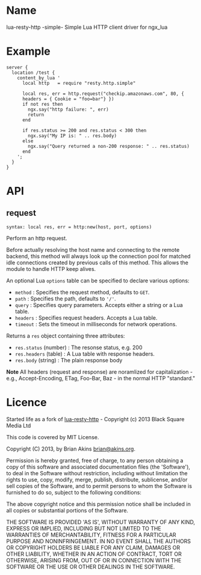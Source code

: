 Name
====

lua-resty-http -simple- Simple Lua HTTP client driver for ngx_lua

Example
=======

    server {
      location /test {
        content_by_lua '
          local http   = require "resty.http.simple"

          local res, err = http.request("checkip.amazonaws.com", 80, {
          headers = { Cookie = "foo=bar"} })
          if not res then
            ngx.say("http failure: ", err)
            return
          end

          if res.status >= 200 and res.status < 300 then
            ngx.say("My IP is: " .. res.body)
          else
            ngx.say("Query returned a non-200 response: " .. res.status)
          end
        ';
      }
    }

API
===

request
---
`syntax: local res, err = http:new(host, port, options)`

Perform an http request.

Before actually resolving the host name and connecting to the remote
backend, this method will always look up the connection pool for
matched idle connections created by previous calls of this
method. This allows the module to handle HTTP keep alives.

An optional Lua `options` table can be specified to declare various options:

* `method`
: Specifies the request method, defaults to `GET`.
* `path`
: Specifies the path, defaults to `'/'`.
* `query`
: Specifies query parameters. Accepts either a string or a Lua table.
* `headers`
: Specifies request headers. Accepts a Lua table. 
* `timeout`
: Sets the timeout in milliseconds for network operations.

Returns a `res` object containing three attributes:

* `res.status` (number)
: The resonse status, e.g. 200
* `res.headers` (table)
: A Lua table with response headers. 
* `res.body` (string)
: The plain response body

**Note** All headers (request and response) are noramlized for
capitalization - e.g., Accept-Encoding, ETag, Foo-Bar, Baz - in the
normal HTTP "standard."

Licence
=======

Started life as a fork of
[lua-resty-http](https://github.com/bsm/lua-resty-http) - Copyright (c) 2013 Black Square Media Ltd

This code is covered by MIT License. 

Copyright (C) 2013, by Brian Akins <brian@akins.org>.

Permission is hereby granted, free of charge, to any person obtaining
a copy of this software and associated documentation files (the
'Software'), to deal in the Software without restriction, including
without limitation the rights to use, copy, modify, merge, publish,
distribute, sublicense, and/or sell copies of the Software, and to
permit persons to whom the Software is furnished to do so, subject to
the following conditions:

The above copyright notice and this permission notice shall be
included in all copies or substantial portions of the Software.

THE SOFTWARE IS PROVIDED 'AS IS', WITHOUT WARRANTY OF ANY KIND,
EXPRESS OR IMPLIED, INCLUDING BUT NOT LIMITED TO THE WARRANTIES OF
MERCHANTABILITY, FITNESS FOR A PARTICULAR PURPOSE AND NONINFRINGEMENT.
IN NO EVENT SHALL THE AUTHORS OR COPYRIGHT HOLDERS BE LIABLE FOR ANY
CLAIM, DAMAGES OR OTHER LIABILITY, WHETHER IN AN ACTION OF CONTRACT,
TORT OR OTHERWISE, ARISING FROM, OUT OF OR IN CONNECTION WITH THE
SOFTWARE OR THE USE OR OTHER DEALINGS IN THE SOFTWARE.
